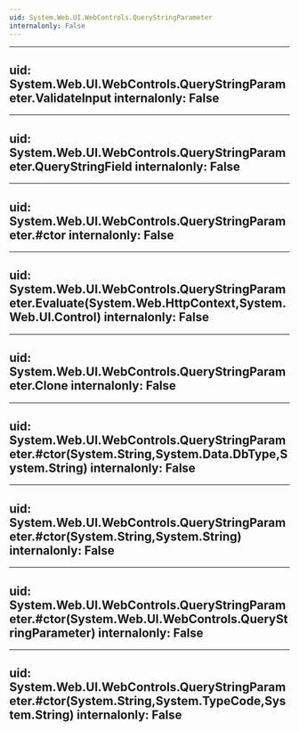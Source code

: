 ```yaml
---
uid: System.Web.UI.WebControls.QueryStringParameter
internalonly: False
---
```


---
uid: System.Web.UI.WebControls.QueryStringParameter.ValidateInput
internalonly: False
---

---
uid: System.Web.UI.WebControls.QueryStringParameter.QueryStringField
internalonly: False
---

---
uid: System.Web.UI.WebControls.QueryStringParameter.#ctor
internalonly: False
---

---
uid: System.Web.UI.WebControls.QueryStringParameter.Evaluate(System.Web.HttpContext,System.Web.UI.Control)
internalonly: False
---

---
uid: System.Web.UI.WebControls.QueryStringParameter.Clone
internalonly: False
---

---
uid: System.Web.UI.WebControls.QueryStringParameter.#ctor(System.String,System.Data.DbType,System.String)
internalonly: False
---

---
uid: System.Web.UI.WebControls.QueryStringParameter.#ctor(System.String,System.String)
internalonly: False
---

---
uid: System.Web.UI.WebControls.QueryStringParameter.#ctor(System.Web.UI.WebControls.QueryStringParameter)
internalonly: False
---

---
uid: System.Web.UI.WebControls.QueryStringParameter.#ctor(System.String,System.TypeCode,System.String)
internalonly: False
---
